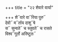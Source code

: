 +++
title = "२२ शेवारे वार्या"

+++
शे᳓वारे वा᳓रिया पुरु᳓  
देवो᳓ म᳓र्ताय दाशु᳓षे  
स᳓ सुन्वते᳓ च स्तुवते᳓ च रासते  
विश्व᳓गूर्तो अरिष्टुतः᳓